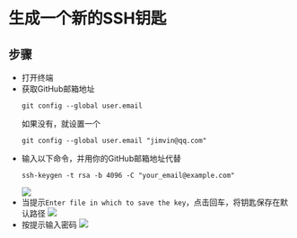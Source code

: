 # 生成一个新的SSH钥匙

## 步骤
- 打开终端
- 获取GitHub邮箱地址
    ```shell
    git config --global user.email
    ```
    如果没有，就设置一个
    ```shell
    git config --global user.email "jimvin@qq.com"
    ```
- 输入以下命令，并用你的GitHub邮箱地址代替
    ```shell
    ssh-keygen -t rsa -b 4096 -C "your_email@example.com"
    ```
    ![][GenerateSshKeyImage]
- 当提示`Enter file in which to save the key`，点击回车，将钥匙保存在默认路径
  ![][SaveSshKeyImage]
- 按提示输入密码
  ![][EnterSshKeyPassphrase]

[GenerateSshKeyImage]: https://raw.githubusercontent.com/blackstone86/learn-jenkins/master/assets/generate_ssh_key.png
[SaveSshKeyImage]: https://raw.githubusercontent.com/blackstone86/learn-jenkins/master/assets/save_ssh_key.png
[EnterSshKeyPassphrase]: https://raw.githubusercontent.com/blackstone86/learn-jenkins/master/assets/enter_ssh_key_passphrase.png
  

